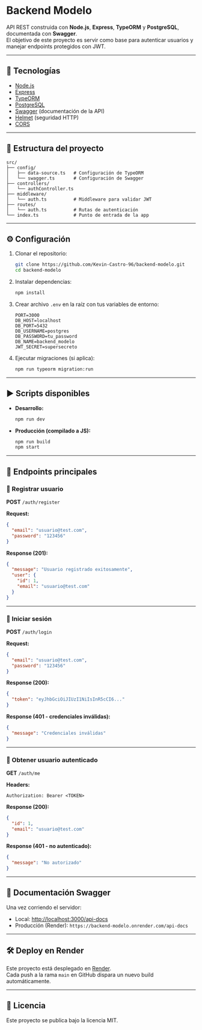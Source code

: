 # Backend Modelo

API REST construida con **Node.js**, **Express**, **TypeORM** y **PostgreSQL**, documentada con **Swagger**.  
El objetivo de este proyecto es servir como base para autenticar usuarios y manejar endpoints protegidos con JWT.

---

## 🚀 Tecnologías

- [Node.js](https://nodejs.org/)
- [Express](https://expressjs.com/)
- [TypeORM](https://typeorm.io/)
- [PostgreSQL](https://www.postgresql.org/)
- [Swagger](https://swagger.io/) (documentación de la API)
- [Helmet](https://helmetjs.github.io/) (seguridad HTTP)
- [CORS](https://developer.mozilla.org/en-US/docs/Web/HTTP/CORS)

---

## 📂 Estructura del proyecto

```
src/
├── config/
│   ├── data-source.ts   # Configuración de TypeORM
│   └── swagger.ts       # Configuración de Swagger
├── controllers/
│   └── authController.ts
├── middleware/
│   └── auth.ts          # Middleware para validar JWT
├── routes/
│   └── auth.ts          # Rutas de autenticación
└── index.ts             # Punto de entrada de la app
```

---

## ⚙️ Configuración

1. Clonar el repositorio:

   ```bash
   git clone https://github.com/Kevin-Castro-96/backend-modelo.git
   cd backend-modelo
   ```

2. Instalar dependencias:

   ```bash
   npm install
   ```

3. Crear archivo `.env` en la raíz con tus variables de entorno:

   ```env
   PORT=3000
   DB_HOST=localhost
   DB_PORT=5432
   DB_USERNAME=postgres
   DB_PASSWORD=tu_password
   DB_NAME=backend_modelo
   JWT_SECRET=supersecreto
   ```

4. Ejecutar migraciones (si aplica):

   ```bash
   npm run typeorm migration:run
   ```

---

## ▶️ Scripts disponibles

- **Desarrollo:**

  ```bash
  npm run dev
  ```

- **Producción (compilado a JS):**

  ```bash
  npm run build
  npm start
  ```

---

## 📖 Endpoints principales

### 🔹 Registrar usuario
**POST** `/auth/register`

**Request:**
```json
{
  "email": "usuario@test.com",
  "password": "123456"
}
```

**Response (201):**
```json
{
  "message": "Usuario registrado exitosamente",
  "user": {
    "id": 1,
    "email": "usuario@test.com"
  }
}
```

---

### 🔹 Iniciar sesión
**POST** `/auth/login`

**Request:**
```json
{
  "email": "usuario@test.com",
  "password": "123456"
}
```

**Response (200):**
```json
{
  "token": "eyJhbGciOiJIUzI1NiIsInR5cCI6..."
}
```

**Response (401 - credenciales inválidas):**
```json
{
  "message": "Credenciales inválidas"
}
```

---

### 🔹 Obtener usuario autenticado
**GET** `/auth/me`

**Headers:**
```
Authorization: Bearer <TOKEN>
```

**Response (200):**
```json
{
  "id": 1,
  "email": "usuario@test.com"
}
```

**Response (401 - no autenticado):**
```json
{
  "message": "No autorizado"
}
```

---

## 📑 Documentación Swagger

Una vez corriendo el servidor:

- Local: [http://localhost:3000/api-docs](http://localhost:3000/api-docs)  
- Producción (Render): `https://backend-modelo.onrender.com/api-docs`

---

## 🛠 Deploy en Render

Este proyecto está desplegado en [Render](https://render.com/).  
Cada push a la rama `main` en GitHub dispara un nuevo build automáticamente.

---

## 📜 Licencia

Este proyecto se publica bajo la licencia MIT.

